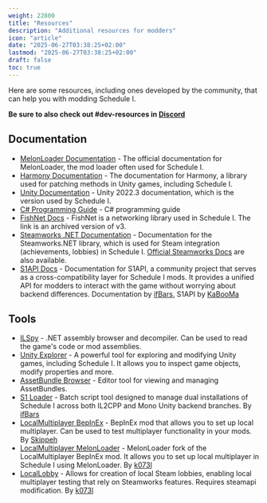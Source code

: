 ```yaml
---
weight: 22800
title: "Resources"
description: "Additional resources for modders"
icon: "article"
date: "2025-06-27T03:38:25+02:00"
lastmod: "2025-06-27T03:38:25+02:00"
draft: false
toc: true
---
```


Here are some resources, including ones developed by the community, that can help you with modding Schedule I.

**Be sure to also check out #dev-resources in [Discord](https://discord.gg/9Z5RKEYSzq)**

## Documentation
- [MelonLoader Documentation](https://melonwiki.xyz/) - The official documentation for MelonLoader, the mod loader often used for Schedule I.
- [Harmony Documentation](https://harmony.pardeike.net/) - The documentation for Harmony, a library used for patching methods in Unity games, including Schedule I.
- [Unity Documentation](https://docs.unity3d.com/2022.3/Documentation/Manual/index.html) - Unity 2022.3 documentation, which is the version used by Schedule I.
- [C# Programming Guide](https://docs.microsoft.com/en-us/dotnet/csharp/) - C# programming guide
- [FishNet Docs](https://web.archive.org/web/20240324100202/https://fish-networking.gitbook.io/docs/) - FishNet is a networking library used in Schedule I. The link is an archived version of v3. 
- [Steamworks .NET Documentation](https://steamworks.github.io/) - Documentation for the Steamworks.NET library, which is used for Steam integration (achievements, lobbies) in Schedule I. [Official Steamworks Docs](https://partner.steamgames.com/doc/api) are also available.
- [S1API Docs](https://ifbars.github.io/S1API-docs/) - Documentation for S1API, a community project that serves as a cross-compatibility layer for Schedule I mods. It provides a unified API for modders to interact with the game without worrying about backend differences. Documentation by [ifBars](https://github.com/ifBars), S1API by [KaBooMa](https://github.com/KaBooMa)

## Tools
- [ILSpy](https://github.com/icsharpcode/ILSpy) - .NET assembly browser and decompiler. Can be used to read the game's code or mod assemblies.
- [Unity Explorer](https://github.com/yukieiji/UnityExplorer) - A powerful tool for exploring and modifying Unity games, including Schedule I. It allows you to inspect game objects, modify properties and more.
- [AssetBundle Browser](https://github.com/Unity-Technologies/AssetBundles-Browser) - Editor tool for viewing and managing AssetBundles.
- [S1 Loader](https://github.com/ifBars/S1-Loader) - Batch script tool designed to manage dual installations of Schedule I across both IL2CPP and Mono Unity backend branches. By [ifBars](https://github.com/ifBars)
- [LocalMultiplayer BepInEx](https://github.com/Skippeh/Schedule1RealRadioMod/tree/main/LocalMultiplayer) - BepInEx mod that allows you to set up local multiplayer. Can be used to test multiplayer functionality in your mods. By [Skippeh](https://github.com/Skippeh)
- [LocalMultiplayer MelonLoader](https://github.com/k073l/LocalMultiplayer) - MelonLoader fork of the LocalMultiplayer BepInEx mod. It allows you to set up local multiplayer in Schedule I using MelonLoader. By [k073l](https://github.com/k073l)
- [LocalLobby](https://github.com/k073l/LocalLobby) - Allows for creation of local Steam lobbies, enabling local multiplayer testing that rely on Steamworks features. Requires steamapi modification. By [k073l](https://github.com/k073l)

